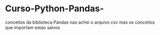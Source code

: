 # Curso-Python-Pandas-
conceitos da biblioteca Pandas 
nao achei o arquivo csv mas os conceitos que importam estao salvos
